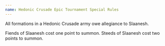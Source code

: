```yaml
---
name: Hedonic Crusade Epic Tournament Special Rules
---
```

All formations in a Hedonic Crusade army owe allegiance to Slaanesh.

Fiends of Slaanesh cost one point to summon. Steeds of Slaanesh cost two points to summon.
